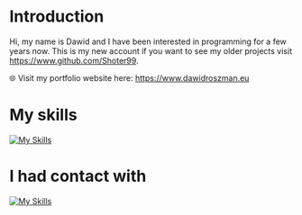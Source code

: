 # Introduction

Hi, my name is Dawid and I have been interested in programming for a few years now.
This is my new account if you want to see my older projects visit https://www.github.com/Shoter99. 

🌐 Visit my portfolio website here: https://www.dawidroszman.eu

# My skills

[![My Skills](https://skillicons.dev/icons?i=py,mysql,git,linux,bash,vim,html,css,tailwind,js,ts,react,nextjs)](https://skillicons.dev)

# I had contact with

[![My Skills](https://skillicons.dev/icons?i=django,flask,arduino,cs,dart,flutter,php,unity,godot)](https://skillicons.dev)
